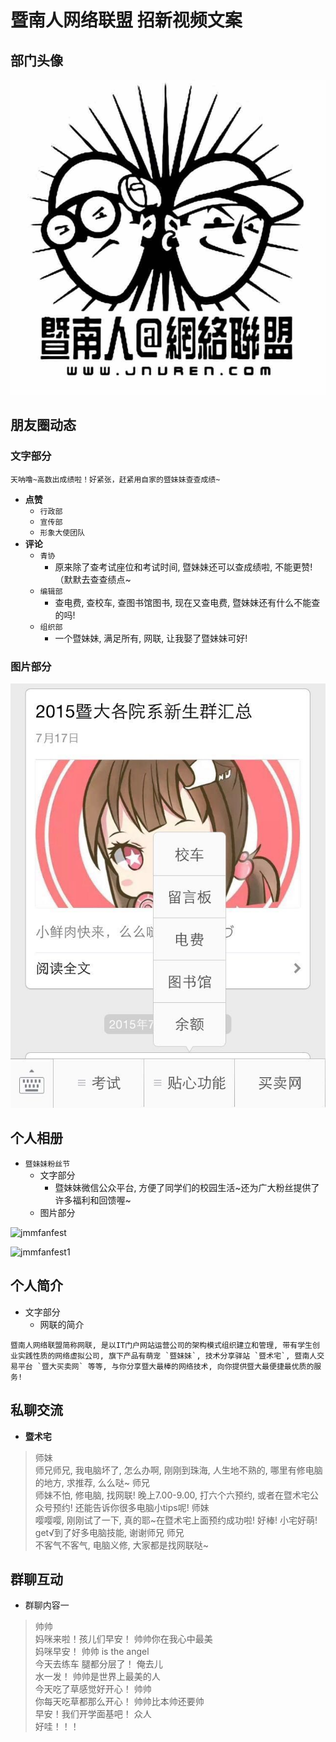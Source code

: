 # 暨南人网络联盟 招新视频文案 #

## 部门头像 ##

![logo](https://github.com/jnuren12/docs/raw/master/assets/jnurenlogo.jpg)

## 朋友圈动态 ##

### 文字部分 ###

```
天呐噜~高数出成绩啦！好紧张，赶紧用自家的暨妹妹查查成绩~
```
- **点赞** 
    + `行政部`
    + `宣传部`
    + `形象大使团队`
- **评论**
    + `青协`
        + 原来除了查考试座位和考试时间, 暨妹妹还可以查成绩啦, 不能更赞!（默默去查查绩点~
    + `编辑部`
        + 查电费, 查校车, 查图书馆图书, 现在又查电费, 暨妹妹还有什么不能查的吗!
    + `组织部`
        + 一个暨妹妹, 满足所有, 网联, 让我娶了暨妹妹可好!

### 图片部分 ###

![jnujmm](https://github.com/jnuren12/docs/raw/master/assets/jnujmm.jpg)

## 个人相册 ##

- `暨妹妹粉丝节`
    + 文字部分
        + 暨妹妹微信公众平台, 方便了同学们的校园生活~还为广大粉丝提供了许多福利和回馈喔~
    + 图片部分

![jmmfanfest](https://github.com/jnuren12/docs/raw/master/assets/fanfest.JPG)

![jmmfanfest1](https://github.com/jnuren12/docs/raw/master/assets/fanfest1.JPG)

## 个人简介 ##

- 文字部分
    + 网联的简介

```
暨南人网络联盟简称网联, 是以IT门户网站运营公司的架构模式组织建立和管理, 带有学生创业实践性质的网络虚拟公司, 旗下产品有萌宠 `暨妹妹`, 技术分享驿站 `暨术宅`, 暨南人交易平台 `暨大买卖网` 等等, 与你分享暨大最棒的网络技术, 向你提供暨大最便捷最优质的服务!
```

## 私聊交流 ##

- **暨术宅**

> 师妹  
> 师兄师兄, 我电脑坏了, 怎么办啊, 刚刚到珠海, 人生地不熟的, 哪里有修电脑的地方, 求推荐, 么么哒~
> 师兄  
> 师妹不怕, 修电脑, 找网联! 晚上7.00-9.00, 打六个六预约, 或者在暨术宅公众号预约! 还能告诉你很多电脑小tips呢!
> 师妹  
> 嘤嘤嘤, 刚刚试了一下, 真的耶~在暨术宅上面预约成功啦! 好棒! 小宅好萌! get√到了好多电脑技能, 谢谢师兄
> 师兄  
> 不客气不客气, 电脑义修, 大家都是找网联哒~

## 群聊互动 ##

- 群聊内容一

> 帅帅  
> 妈咪来啦！孩儿们早安！
> 帅帅你在我心中最美  
> 妈咪早安！
> 帅帅 is the angel  
> 今天去练车 腿都分层了！
> 俺去儿  
> 水一发！
> 帅帅是世界上最美的人  
> 今天吃了草感觉好开心！
> 帅帅  
> 你每天吃草都那么开心！
> 帅帅比本帅还要帅  
> 早安！我们开学面基吧！
> 众人  
> 好哇！！！
